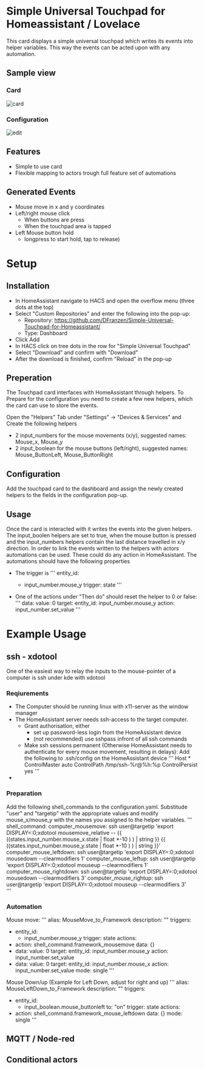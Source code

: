 # Simple Universal Touchpad for Homeassistant / Lovelace
This card displays a simple universal touchpad which writes its events into helper variables. This way the events can be acted upon with any automation.

## Sample view
### Card
![card](https://github.com/user-attachments/assets/793eecfe-1c6e-4898-ab20-1a30e0743871)
### Configuration
![edit](https://github.com/user-attachments/assets/3448b2f4-05cd-4bc6-9193-026b2cd87886)

## Features
- Simple to use card
- Flexible mapping to actors trough full feature set of automations

## Generated Events
- Mouse move in x and y coordinates
- Left/right mouse click
  - When buttons are press
  - When the touchpad area is tapped
- Left Mouse button hold
  - longpress to start hold, tap to release)


# Setup

## Installation
- In HomeAssistant navigate to HACS and open the overflow menu (three dots at the top)
- Select "Custom Repositories" and enter the following into the pop-up:
  - Repository: https://github.com/DFranzen/Simple-Universal-Touchpad-for-Homeassistant/
  - Type: Dashboard
- Click Add
- In HACS click on tree dots in the row for "Simple Universal Touchpad"
- Select "Download" and confirm with "Download"
- After the download is finished, confirm "Reload" in the pop-up

## Preperation
The Touchpad card interfaces with HomeAssistant through helpers.
To Prepare for the configuration you need to create a few new helpers, which the card can use to store the events.

Open the "Helpers" Tab under "Settings" -> "Devices & Services" and Create the following helpers
- 2 input_numbers for the mouse movements (x/y), suggested names: Mouse_x, Mouse_y
- 2 input_boolean for the mouse buttons (left/right), suggested names: Mouse_ButtonLeft, Mouse_ButtonRight

## Configuration
Add the touchpad card to the dashboard and assign the newly created helpers to the fields in the configuration pop-up.

## Usage
Once the card is interacted with it writes the events into the given helpers. The input_boolen helpers are set to true, when the mouse button is pressed and the input_numbers helpers contain the last distance travelled in x/y direction.
In order to link the events written to the helpers with actors automations can be used. These could do any action in HomeAssistant. The automations should have the following properties
- The trigger is
'''
entity_id:
  - input_number.mouse_y
trigger: state
'''

- One of the actions under "Then do" should reset the helper to 0 or false:
'''
data:
  value: 0
target:
  entity_id: input_number.mouse_y
action: input_number.set_value
'''

# Example Usage
## ssh - xdotool
One of the easiest way to relay the inputs to the mouse-pointer of a computer is ssh under kde with xdotool

### Reqiurements
- The Computer should be running linux with x11-server as the window manager
- The HomeAssistant server needs ssh-access to the target computer.
  - Grant authorisation, either
    - set up password-less login from the HomeAssistant device
    - (not recommended) use sshpass infront of all ssh commands
  - Make ssh sessions permanent (Otherwise HomeAssistant needs to authenticate for every mouse movement, resulting in delays):
  Add the following to .ssh/config on the HomeAssistant device
  '''
     Host *
          ControlMaster auto
     	  ControlPath /tmp/ssh-%r@%h:%p
     	  ControlPersist yes
  '''
- 

### Preparation
Add the following shell_commands to the configuration.yaml. Substitude "user" and "targetip" with the appropriate values and modify mouse_x/mouse_y with the names you assigned to the helper variables.
'''
shell_command:
  computer_mousemove:  ssh user@targetip 'export DISPLAY=:0;xdotool mousemove_relative -- {{ ((states.input_number.mouse_x.state | float *-10 ) ) | string }} {{ ((states.input_number.mouse_y.state | float *-10 ) ) | string }}'  
  computer_mouse_leftdown:  ssh user@targetip 'export DISPLAY=:0;xdotool mousedown --clearmodifiers 1'
  computer_mouse_leftup:    ssh user@targetip 'export DISPLAY=:0;xdotool mouseup   --clearmodifiers 1'
  computer_mouse_rightdown: ssh user@targetip 'export DISPLAY=:0;xdotool mousedown --clearmodifiers 3'
  computer_mouse_rightup:   ssh user@targetip 'export DISPLAY=:0;xdotool mouseup   --clearmodifiers 3'  
'''

### Automation
Mouse move:
'''
alias: MouseMove_to_Framework
description: ""
triggers:
  - entity_id:
      - input_number.mouse_y
    trigger: state
actions:
  - action: shell_command.framework_mousemove
    data: {}
  - data:
      value: 0
    target:
      entity_id: input_number.mouse_y
    action: input_number.set_value
  - data:
      value: 0
    target:
      entity_id: input_number.mouse_x
    action: input_number.set_value
mode: single
'''

Mouse Down/up (Example for Left Down, adjust for right and up)
'''
alias: MouseLeftDown_to_Framework
description: ""
triggers:
  - entity_id:
      - input_boolean.mouse_buttonleft
    to: "on"
    trigger: state
actions:
  - action: shell_command.framework_mouse_leftdown
    data: {}
mode: single
'''

## MQTT / Node-red

## Conditional actors
